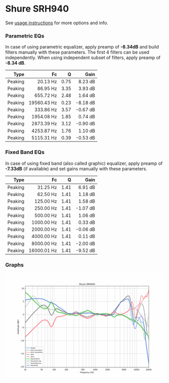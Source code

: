 # Shure SRH940
See [usage instructions](https://github.com/jaakkopasanen/AutoEq#usage) for more options and info.

### Parametric EQs
In case of using parametric equalizer, apply preamp of **-8.34dB** and build filters manually
with these parameters. The first 4 filters can be used independently.
When using independent subset of filters, apply preamp of **-8.34 dB**.

| Type    | Fc          |    Q | Gain     |
|--------:|------------:|-----:|---------:|
| Peaking | 20.13 Hz    | 0.75 | 8.23 dB  |
| Peaking | 86.95 Hz    | 3.35 | 3.93 dB  |
| Peaking | 655.72 Hz   | 2.48 | 1.64 dB  |
| Peaking | 19560.43 Hz | 0.23 | -8.18 dB |
| Peaking | 333.86 Hz   | 3.57 | -0.67 dB |
| Peaking | 1954.08 Hz  | 1.85 | 0.74 dB  |
| Peaking | 2873.39 Hz  | 3.12 | -0.90 dB |
| Peaking | 4253.87 Hz  | 1.76 | 1.10 dB  |
| Peaking | 5115.31 Hz  | 0.39 | -0.53 dB |

### Fixed Band EQs
In case of using fixed band (also called graphic) equalizer, apply preamp of **-7.33dB**
(if available) and set gains manually with these parameters.

| Type    | Fc          |    Q | Gain     |
|--------:|------------:|-----:|---------:|
| Peaking | 31.25 Hz    | 1.41 | 6.91 dB  |
| Peaking | 62.50 Hz    | 1.41 | 1.18 dB  |
| Peaking | 125.00 Hz   | 1.41 | 1.58 dB  |
| Peaking | 250.00 Hz   | 1.41 | -1.07 dB |
| Peaking | 500.00 Hz   | 1.41 | 1.06 dB  |
| Peaking | 1000.00 Hz  | 1.41 | 0.33 dB  |
| Peaking | 2000.00 Hz  | 1.41 | -0.06 dB |
| Peaking | 4000.00 Hz  | 1.41 | 0.11 dB  |
| Peaking | 8000.00 Hz  | 1.41 | -2.00 dB |
| Peaking | 16000.01 Hz | 1.41 | -9.52 dB |

### Graphs
![](./Shure%20SRH940.png)